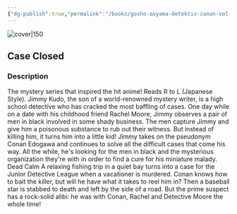 ```yaml
---
{"dg-publish":true,"permalink":"/books/gosho-aoyama-detektiv-conan-vol-45/","title":"\"Detektiv Conan Vol. 45\"","tags":["manga","crime"]}
---
```




![cover|150](http://books.google.com/books/content?id=WHTCuwAACAAJ&printsec=frontcover&img=1&zoom=1&source=gbs_api)

## Case Closed

### Description

The mystery series that inspired the hit anime! Reads R to L (Japanese Style). Jimmy Kudo, the son of a world-renowned mystery writer, is a high school detective who has cracked the most baffling of cases. One day while on a date with his childhood friend Rachel Moore, Jimmy observes a pair of men in black involved in some shady business. The men capture Jimmy and give him a poisonous substance to rub out their witness. But instead of killing him, it turns him into a little kid! Jimmy takes on the pseudonym Conan Edogawa and continues to solve all the difficult cases that come his way. All the while, he's looking for the men in black and the mysterious organization they're with in order to find a cure for his miniature malady. Dead Calm A relaxing fishing trip in a quiet bay turns into a case for the Junior Detective League when a vacationer is murdered. Conan knows how to bait the killer, but will he have what it takes to reel him in? Then a baseball star is stabbed to death and left by the side of a road. But the prime suspect has a rock-solid alibi: he was with Conan, Rachel and Detective Moore the whole time!
```
